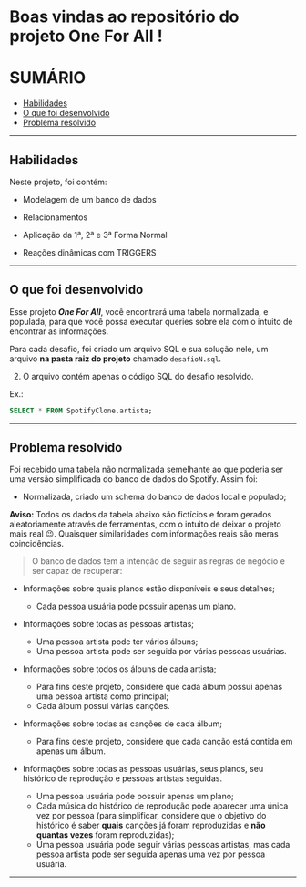 # Boas vindas ao repositório do projeto One For All !

# SUMÁRIO

- [Habilidades](#habilidades)
- [O que foi desenvolvido](#o-que-foi-desenvolvido)
- [Problema resolvido](#problema-resolvido)

---

## Habilidades
Neste projeto, foi contém:

  * Modelagem de um banco de dados

  * Relacionamentos
  
  * Aplicação da 1ª, 2ª e 3ª Forma Normal

  * Reações dinâmicas com TRIGGERS

---

## O que foi desenvolvido

Esse projeto ***One For All***, você encontrará uma tabela normalizada, e populada, para que você possa executar queries sobre ela com o intuito de encontrar as informações.

Para cada desafio, foi criado um arquivo SQL e sua solução nele, um arquivo **na pasta raiz do projeto** chamado `desafioN.sql`.

2. O arquivo contém apenas o código SQL do desafio resolvido.

Ex.:
```sql
SELECT * FROM SpotifyClone.artista;
```
---

## Problema resolvido

Foi recebido uma tabela não normalizada semelhante ao que poderia ser uma versão simplificada do banco de dados do Spotify. Assim foi:

- Normalizada, criado um schema do banco de dados local e populado;

**Aviso:** Todos os dados da tabela abaixo são fictícios e foram gerados aleatoriamente através de ferramentas, com o intuito de deixar o projeto mais real 😉. Quaisquer similaridades com informações reais são meras coincidências.

> O banco de dados tem a intenção de seguir as regras de negócio e ser capaz de recuperar:

* Informações sobre quais planos estão disponíveis e seus detalhes;
  * Cada pessoa usuária pode possuir apenas um plano.

* Informações sobre todas as pessoas artistas;
  * Uma pessoa artista pode ter vários álbuns;
  * Uma pessoa artista pode ser seguida por várias pessoas usuárias.

* Informações sobre todos os álbuns de cada artista;
  * Para fins deste projeto, considere que cada álbum possui apenas uma pessoa artista como principal;
  * Cada álbum possui várias canções.

* Informações sobre todas as canções de cada álbum;
  * Para fins deste projeto, considere que cada canção está contida em apenas um álbum.

* Informações sobre todas as pessoas usuárias, seus planos, seu histórico de reprodução e pessoas artistas seguidas.
  * Uma pessoa usuária pode possuir apenas um plano;
  * Cada música do histórico de reprodução pode aparecer uma única vez por pessoa (para simplificar, considere que o objetivo do histórico é saber **quais** canções já foram reproduzidas e **não quantas vezes** foram reproduzidas);
  * Uma pessoa usuária pode seguir várias pessoas artistas, mas cada pessoa artista pode ser seguida apenas uma vez por pessoa usuária.

---
